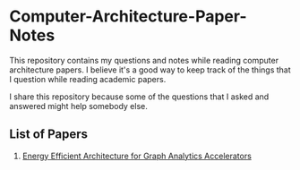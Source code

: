 # Computer-Architecture-Paper-Notes
This repository contains my questions and notes while reading computer architecture papers. I believe it's a good way to keep track of the things that I question while reading academic papers.

I share this repository because some of the questions that I asked and answered might help somebody else.  

## List of Papers

1. [Energy Efficient Architecture for Graph Analytics Accelerators](../Computer-Architecture-Paper-Notes/Energy-Efficient-Architecture-for-Graph-Analytics-Accelerators/README.md)